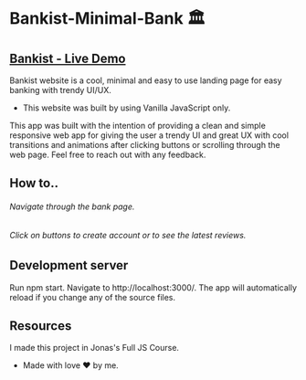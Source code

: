 # Bankist-Minimal-Bank 🏛
## [Bankist - Live Demo](https://kareemfahmy97.github.io/Bankist-Minimal-Bank/)

Bankist website is a cool, minimal and easy to use landing page for easy banking with trendy UI/UX.

- This website was built by using Vanilla JavaScript only.


This app was built with the intention of providing a clean and simple responsive web app for giving the user
a trendy UI and great UX with cool transitions and animations after clicking buttons or scrolling through the web page.
Feel free to reach out with any feedback.


## How to..
###### Navigate through the bank page. 
###### Click on buttons to create account or to see the latest reviews.


## Development server
Run npm start. Navigate to http://localhost:3000/. The app will automatically reload if you change any of the source files.


## Resources

I made this project in Jonas's Full JS Course.

- Made with love ❤️ by me.
